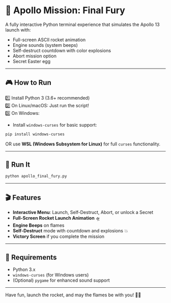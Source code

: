 
# 🚀 Apollo Mission: Final Fury

A fully interactive Python terminal experience that simulates the Apollo 13 launch with:
- Full-screen ASCII rocket animation
- Engine sounds (system beeps)
- Self-destruct countdown with color explosions
- Abort mission option
- Secret Easter egg

---

## 🎮 How to Run

1️⃣ Install Python 3 (3.6+ recommended)  
2️⃣ On Linux/macOS: Just run the script!  
3️⃣ On Windows:  
- Install `windows-curses` for basic support:  
```bash
pip install windows-curses
```
OR use **WSL (Windows Subsystem for Linux)** for full `curses` functionality.

---

## 🚀 Run It

```bash
python apollo_final_fury.py
```

---

## 🎬 Features

- **Interactive Menu**: Launch, Self-Destruct, Abort, or unlock a Secret
- **Full-Screen Rocket Launch Animation** 🛸
- **Engine Beeps** on flames
- **Self-Destruct** mode with countdown and explosions 💥
- **Victory Screen** if you complete the mission

---

## 🧩 Requirements

- Python 3.x
- `windows-curses` (for Windows users)  
- (Optional) `pygame` for enhanced sound support


---

Have fun, launch the rocket, and may the flames be with you! 🚀🔥
